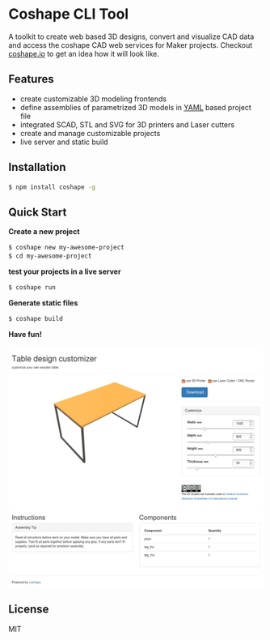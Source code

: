 # Coshape CLI Tool

A toolkit to create web based 3D designs, convert and visualize CAD data and access the coshape CAD web services for Maker projects.
Checkout [coshape.io](https://coshape.io) to get an idea how it will look like.

## Features
- create customizable 3D modeling frontends
- define assemblies of parametrized 3D models in [YAML](http://yaml.org/) based project file
- integrated SCAD, STL and SVG for 3D printers and Laser cutters
- create and manage customizable projects
- live server and static build

## Installation

``` bash
$ npm install coshape -g
```


## Quick Start

**Create a new project**

``` bash
$ coshape new my-awesome-project
$ cd my-awesome-project
```

**test your projects in a live server**

``` bash
$ coshape run
```

**Generate static files**

``` bash
$ coshape build
```

**Have fun!**

![screenshot]( doc/screenshot_table.png?raw=true )


## License

MIT

